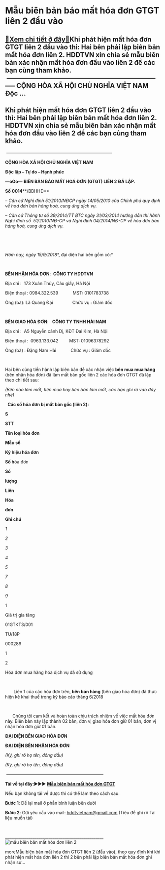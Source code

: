 Mẫu biên bản báo mất hóa đơn GTGT liên 2 đầu vào
================================================

[:gift:Xem chi tiết ở đây:gift:](https://hddtvn.com/mau-bien-ban-bao-mat-hoa-don-gtgt-lien-2-dau-vao/)Khi phát hiện mất hóa đơn GTGT liên 2 đầu vào thì: Hai bên phải lập biên bản mất hóa đơn liên 2. HDDTVN xin chia sẻ mẫu biên bản xác nhận mất hóa đơn đầu vào liên 2 để các bạn cùng tham khảo.  ————————————————————————– CỘNG HÒA XÃ HỘI CHỦ NGHĨA VIỆT NAM Độc …
-------------------------------------------------------------------------------------------------------------------------------------------------------------------------------------------------------------------------------------------------------------------



Khi phát hiện mất hóa đơn GTGT liên 2 đầu vào thì: Hai bên phải lập biên bản mất hóa đơn liên 2. HDDTVN xin chia sẻ mẫu biên bản xác nhận mất hóa đơn đầu vào liên 2 để các bạn cùng tham khảo.
-------------------------------------------------------------------------------------------------------------------------------------------------------------------------------------------------



 ————————————————————————–

**CỘNG HÒA XÃ HỘI CHỦ NGHĨA VIỆT NAM**  

**Độc lập – Tự do – Hạnh phúc**  

**—oOo—**
**BIÊN BẢN BÁO MẤT HOÁ ĐƠN (GTGT) LIÊN 2 ĐÃ LẬP.**



**Số** **0014****/BBHHĐ**
   

*– Căn cứ Nghị định 51/2010/NĐCP ngày 14/05/2010 của Chính phủ quy định về hoá đơn bán hàng hoá, cung ứng dịch vụ.*  

*– Căn cứ Thông tư số 39/2014/TT BTC ngày 31/03/2014 hướng dẫn thi hành Nghị định số  51/2010/NĐ-CP và Nghị định 04/2014/NĐ-CP về hóa đơn bán hàng hoá, cung ứng dịch vụ.*  

   

   

*Hôm nay, ngày* *15/9/2018**, đại diện hai bên gồm có:*  

   

**BÊN NHẬN HÓA ĐƠN**:  **CÔNG TY HDDTVN**  

Địa chỉ :  173 Xuân Thủy, Câu giấy, Hà Nội  

Điện thoại : 0984.322.539            MST: 0101783738  

Ông (bà): Lã Quang Đại                Chức vụ : Giám đốc  

   

**BÊN GIAO HÓA ĐƠN**:   **CÔNG TY TNHH HẢI NAM**  

Địa chỉ :  A5 Nguyễn cảnh Dị, KĐT Đại Kim, Hà Nội  

Điện thoại :  0963.133.042         MST: 01096378292  

Ông (bà) : Đặng Nam Hải            Chức vụ : Giám đốc  

   

Hai bên cùng tiến hành lập biên bản để xác nhận việc **bên mua mua hàng** (bên nhận hóa đơn) đã làm mất bản gốc liên 2 các hóa đơn GTGT đã lập theo chi tiết sau:



*(Bên nào làm mất, bên mua hay bên bán làm mất, các bạn ghi rõ vào đây nhé)*  

  
**Các số hóa đơn bị mất bản gốc (liên 2):**






**S**  

**STT**

**Tên loại hóa đơn**

**Mẫu số**

**Ký hiệu hóa đơn**

**Số h**óa đơn

**Số**  

**lượng**

**Liên**  

**Hóa**  

**đơn**

**Ghi chú**



*1*

*2*

*3*

*4*

*5*

*7*

*8*

*9*



1

Giá trị gia tăng

01GTKT3/001

TU/18P

000289

1

2

Hóa đơn mua hàng hóa dịch vụ đã sử dụng




  
   

       Liên 1 của các hóa đơn trên, **bên bán hàng** (bên giao hóa đơn) đã thực hiện kê khai thuế trong kỳ báo cáo tháng 6/2018  

   

      Chúng tôi cam kết và hoàn toàn chịu trách nhiệm về việc mất hóa đơn này. Biên bản này lập thành 02 bản, đơn vị giao hóa đơn giữ 01 bản, đơn vị nhận hóa đơn giữ 01 bản.






**ĐẠI DIỆN BÊN GIAO HÓA ĐƠN**

**ĐẠI DIỆN BÊN NHẬN HÓA ĐƠN**



*(Ký, ghi rõ họ tên, đóng dấu)*

*(Ký, ghi rõ họ tên, đóng dấu)*




 ——————————————————————–



  

**Tải về tại đây:**►►► **[Mẫu biên bản mất hóa đơn GTGT](https://drive.google.com/open?id=0B24q-XZt4667MGVOalVnNEtCZDQ)**



  

Nếu bạn không tải về được thì có thể làm theo cách sau:  

**Bước 1**: Để lại mail ở phần bình luận bên dưới  

**Bước 2**: Gửi yêu cầu vào mail: [hddtvietnam@gmail.com](mailto:hddtvietnam@gmail.com) (Tiêu đề ghi rõ Tài liệu muốn tải)  

  







\_\_\_\_\_\_\_\_\_\_\_\_\_\_\_\_\_\_\_\_\_\_\_\_\_\_\_\_\_\_\_\_\_\_\_\_\_\_\_\_\_\_\_\_\_\_\_\_\_\_
![mẫu biên bản mất hóa đơn liên 2](https://hddtvn.com/wp-content/uploads/2021/01/mau-bien-ban-mat-hoa-don-gtgt-lien-2.png "mẫu biên bản mất hóa đơn liên 2")


moreMẫu biên bản mất hóa đơn GTGT liên 2 (đầu vào), theo quy định khi khi phát hiện mất hóa đơn liên 2 thì 2 bên phải lập biên bản mất hóa đơn ghi nhận sự…

